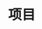 ---
title: 项目
description: 项目列表
image: cover.jpg

# Badge style
style:
    background: "#2a9d8f"
    color: "#fff"
---